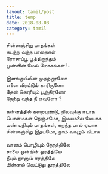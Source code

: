 ```yaml
---
layout: tamil/post
title: temp
date: 2018-08-08
category: tamil
---
```

சின்னஞ்சிறு பாதங்கள்<br/>
கடந்து வந்த பாதைகள்<br/>
ரோசாப்பூ பூத்திருந்தும்<br/>
முள்ளின் மேல் மோகங்கள் !..<br/>
<br/>
இளங்குயிலின் முதற்குரலோ<br/>
எனை விரட்டும் காரிருளோ<br/>
தேன் சொரியும் பூந்திரளோ<br/>
நேற்று வந்த நீ எவளோ ?<br/>
<br/>
கன்னத்தில் கறையுண்டு, நிலவுக்கு ஈடாக<br/>
பொன்மகள் நெஞ்சமோ, இமயமலை மேடாக<br/>
மண் பதியும் பாதங்கள், கறந்த பால் ஏடாக<br/>
சின்னஞ்சிறு இதயமோ, நாம் வாழும் வீடாக<br/>
<br/>
வானம் பொழியும் நேரத்திலே<br/>
சாலை ஒன்றின் ஓரத்திலே<br/>
நீயும் நானும் ஈரத்திலே<br/>
மின்னல் வெட்டுது தூரத்திலே<br/>
<br/>
